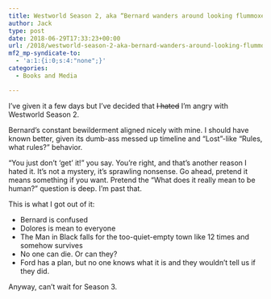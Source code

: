 ```yaml
---
title: Westworld Season 2, aka “Bernard wanders around looking flummoxed”
author: Jack
type: post
date: 2018-06-29T17:33:23+00:00
url: /2018/westworld-season-2-aka-bernard-wanders-around-looking-flummoxed/
mf2_mp-syndicate-to:
  - 'a:1:{i:0;s:4:"none";}'
categories:
  - Books and Media

---
```

I&#8217;ve given it a few days but I&#8217;ve decided that <del>I hated</del> I&#8217;m angry with Westworld Season 2.

Bernard&#8217;s constant bewilderment aligned nicely with mine. I should have known better, given its dumb-ass messed up timeline and &#8220;Lost&#8221;-like &#8220;Rules, what rules?&#8221; behavior.

&#8220;You just don&#8217;t &#8216;get&#8217; it!&#8221; you say. You&#8217;re right, and that&#8217;s another reason I hated it. It&#8217;s not a mystery, it&#8217;s sprawling nonsense. Go ahead, pretend it means something if you want. Pretend the &#8220;What does it really mean to be human?&#8221; question is deep. I&#8217;m past that.

This is what I got out of it:

  * Bernard is confused
  * Dolores is mean to everyone
  * The Man in Black falls for the too-quiet-empty town like 12 times and somehow survives
  * No one can die. Or can they?
  * Ford has a plan, but no one knows what it is and they wouldn&#8217;t tell us if they did.

Anyway, can&#8217;t wait for Season 3.

&nbsp;

&nbsp;